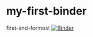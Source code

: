 # my-first-binder
first-and-formost
[![Binder](https://mybinder.org/badge_logo.svg)](https://mybinder.org/v2/gh/jimmyyuzhiqiu/my-first-binder/HEAD)
